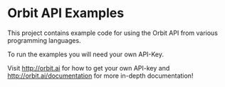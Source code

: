 Orbit API Examples
==================

This project contains example code for using the Orbit API from
various programming languages.

To run the examples you will need your own API-Key.

Visit http://orbit.ai for how to get your own API-key and http://orbit.ai/documentation for more in-depth documentation!
